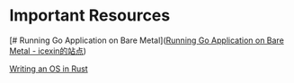 # Important Resources

[# Running Go Application on Bare Metal]([Running Go Application on Bare Metal - icexin的站点](https://icexin.com/post/running-go-application-on-bare-metal/))

[Writing an OS in Rust](https://os.phil-opp.com/)


